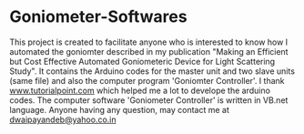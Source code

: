 # Goniometer-Softwares
This project is created to facilitate anyone who is interested to know how I automated the goniomter described in my publication "Making an Efficient but Cost Effective Automated Goniometeric Device for Light Scattering Study". It contains the Arduino codes for the master unit and two slave units (same file) and also the computer program 'Goniomter Controller'. I thank www.tutorialpoint.com which helped me a lot to develope the arduino codes. The computer software 'Goniometer Controller' is written in VB.net language. Anyone having any question, may contact me at dwaipayandeb@yahoo.co.in 
